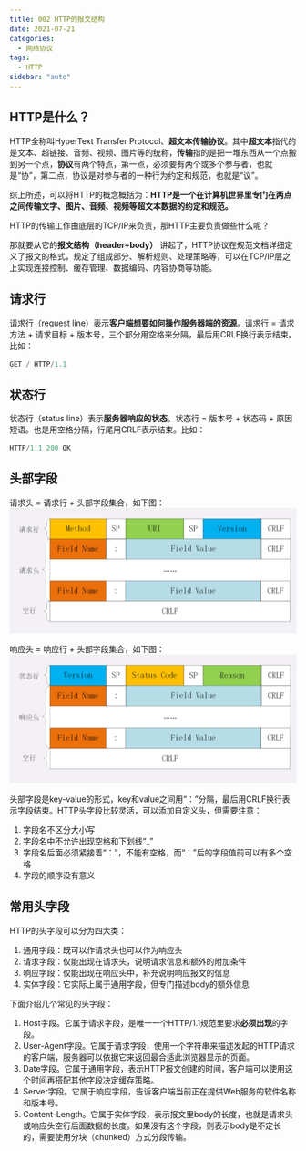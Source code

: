 ```yaml
---
title: 002 HTTP的报文结构
date: 2021-07-21
categories:
  - 网络协议
tags:
  - HTTP
sidebar: "auto"
---
```


## HTTP是什么？
HTTP全称叫HyperText Transfer Protocol、**超文本传输协议**。其中**超文本**指代的是文本、超链接、音频、视频、图片等的统称，**传输**指的是把一堆东西从一个点搬到另一个点，**协议**有两个特点，第一点，必须要有两个或多个参与者，也就是“协”，第二点，协议是对参与者的一种行为约定和规范，也就是“议”。

综上所述，可以将HTTP的概念概括为：**HTTP是一个在计算机世界里专门在两点之间传输文字、图片、音频、视频等超文本数据的约定和规范。**

HTTP的传输工作由底层的TCP/IP来负责，那HTTP主要负责做些什么呢？

那就要从它的**报文结构（header+body）** 讲起了，HTTP协议在规范文档详细定义了报文的格式，规定了组成部分、解析规则、处理策略等，可以在TCP/IP层之上实现连接控制、缓存管理、数据编码、内容协商等功能。

## 请求行
请求行（request line）表示**客户端想要如何操作服务器端的资源**。请求行 = 请求方法 + 请求目标 + 版本号，三个部分用空格来分隔，最后用CRLF换行表示结束。比如：
```js
GET / HTTP/1.1
```

## 状态行
状态行（status line）表示**服务器响应的状态**。状态行 = 版本号 + 状态码 + 原因短语。也是用空格分隔，行尾用CRLF表示结束。比如：
```js
HTTP/1.1 200 OK
```

## 头部字段
请求头 = 请求行 + 头部字段集合，如下图：
![图片加载失败](../../assets/images/net/HTTP请求头.webp)

响应头 = 响应行 + 头部字段集合，如下图：
![图片加载失败](../../assets/images/net/HTTP响应头.webp)

头部字段是key-value的形式，key和value之间用“：”分隔，最后用CRLF换行表示字段结束。HTTP头字段比较灵活，可以添加自定义头，但需要注意：
1. 字段名不区分大小写
2. 字段名中不允许出现空格和下划线“_”
3. 字段名后面必须紧接着“：”，不能有空格，而“：”后的字段值前可以有多个空格
4. 字段的顺序没有意义

## 常用头字段
HTTP的头字段可以分为四大类：
1. 通用字段：既可以作请求头也可以作为响应头
2. 请求字段：仅能出现在请求头，说明请求信息和额外的附加条件
3. 响应字段：仅能出现在响应头中，补充说明响应报文的信息
4. 实体字段：它实际上属于通用字段，但专门描述body的额外信息

下面介绍几个常见的头字段：
1. Host字段。它属于请求字段，是唯一一个HTTP/1.1规范里要求**必须出现**的字段。
2. User-Agent字段。它属于请求字段，使用一个字符串来描述发起的HTTP请求的客户端，服务器可以依据它来返回最合适此浏览器显示的页面。
3. Date字段。它属于通用字段，表示HTTP报文创建的时间，客户端可以使用这个时间再搭配其他字段决定缓存策略。
4. Server字段。它属于响应字段，告诉客户端当前正在提供Web服务的软件名称和版本号。
5. Content-Length。它属于实体字段，表示报文里body的长度，也就是请求头或响应头空行后面数据的长度。如果没有这个字段，则表示body是不定长的，需要使用分块（chunked）方式分段传输。
